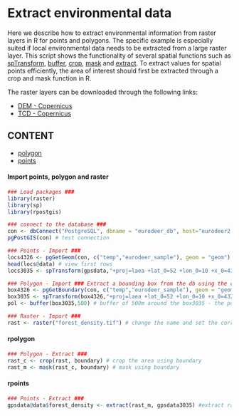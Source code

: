 # Extract environmental data 

Here we describe how to extract environmental information from raster layers in R for points and polygons. The specific example is especially suited if local environmental data needs to be extracted from a large raster layer. This script shows the functionality of several spatial functions such as [spTransform](https://www.rdocumentation.org/packages/sp/versions/1.3-1/topics/spTransform), [buffer](https://www.rdocumentation.org/packages/raster/versions/2.6-7/topics/buffer), [crop](https://www.rdocumentation.org/packages/raster/versions/2.6-7/topics/crop), [mask](https://www.rdocumentation.org/packages/raster/versions/2.6-7/topics/mask) and [extract](https://www.rdocumentation.org/packages/raster/versions/2.6-7/topics/extract). To extract values for spatial points efficiently, the area of interest should first be extracted through a crop and mask function in R. 

The raster layers can be downloaded through the following links: 
* [DEM - Copernicus](https://land.copernicus.eu/pan-european/satellite-derived-products/eu-dem/eu-dem-v1-0-and-derived-products/view "Digital Elevation Model")
* [TCD - Copernicus](https://land.copernicus.eu/pan-european/high-resolution-layers/forests/tree-cover-density/status-maps/view "High Resolution Layer Tree Cover Density")

## CONTENT 

  * [polygon](#rpolygon)
  * [points](#rpoints)

#### Import points, polygon and raster
```R
### Load packages ###
library(raster)
library(sp)
library(rpostgis)

### connect to the database ###
con <- dbConnect("PostgreSQL", dbname = "eurodeer_db", host="eurodeer2.fmach.it", user="<myuser>", password="<mypass>")
pgPostGIS(con) # test connection

### Points - Import ###  
locs4326 <- pgGetGeom(con, c("temp","eurodeer_sample"), geom = "geom") # import gps locations
head(locs@data) # view first rows 
locs3035 <- spTransform(gpsdata,"+proj=laea +lat_0=52 +lon_0=10 +x_0=4321000 +y_0=3210000 +ellps=GRS80 +units=m +no_defs") # transform to SRID 3035

### Polygon - Import ### Extract a bounding box from the db using the corresponding gps locations 
box4326 <- pgGetBoundary(con, c("temp","eurodeer_sample"), geom = "geom") # get bounding box in SRID 4326 (i.e., the reference system of the database) 
box3035 <- spTransform(box4326,"+proj=laea +lat_0=52 +lon_0=10 +x_0=4321000 +y_0=3210000 +ellps=GRS80 +units=m +no_defs") # transform to SRID 3035
pol <- buffer(box3035,500) # buffer of 500m around the box3035 - the polygon 

### Raster - Import ###
rast <- raster("forest_density.tif") # change the name and set the correct work directory where you stored the raster
```
#### rpolygon
```R
### Polygon - Extract ### 
rast_c <- crop(rast, boundary) # crop the area using boundary
rast_m <- mask(rast_c, boundary) # mask using boundary 
```
#### rpoints 
```R
### Points - Extract ### 
gpsdata@data$forest_density <- extract(rast_m, gpsdata3035) #extract raster values for gps locations and add to the data frame 
```
